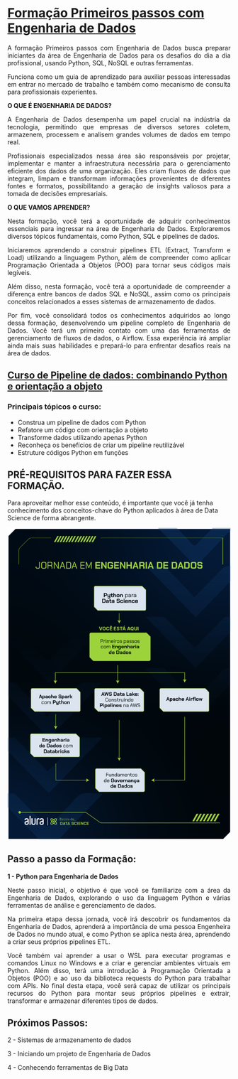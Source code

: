 
# [Formação Primeiros passos com **Engenharia de Dados**](https://cursos.alura.com.br/formacao-engenharia-dados-primeiros-passos)

<div style="text-align: justify;">

A formação Primeiros passos com Engenharia de Dados busca preparar iniciantes da área de Engenharia de Dados para os desafios do dia a dia profissional, usando Python, SQL, NoSQL e 
outras ferramentas.

Funciona como um guia de aprendizado para auxiliar pessoas interessadas em entrar no mercado de trabalho e também como mecanismo de consulta para profissionais experientes.

**O QUE É ENGENHARIA DE DADOS?**

A Engenharia de Dados desempenha um papel crucial na indústria da tecnologia, permitindo que empresas de diversos setores coletem, armazenem, processem e analisem grandes volumes de dados em tempo real.

Profissionais especializados nessa área são responsáveis por projetar, implementar e manter a infraestrutura necessária para o gerenciamento eficiente dos dados de uma organização. Eles criam fluxos de dados que integram, limpam e transformam informações provenientes de diferentes fontes e formatos, possibilitando a geração de insights valiosos para a tomada de decisões empresariais.

**O QUE VAMOS APRENDER?**

Nesta formação, você terá a oportunidade de adquirir conhecimentos essenciais para ingressar na área de Engenharia de Dados. Exploraremos diversos tópicos fundamentais, como Python, SQL e pipelines de dados.

Iniciaremos aprendendo a construir pipelines ETL (Extract, Transform e Load) utilizando a linguagem Python, além de compreender como aplicar Programação Orientada a Objetos (POO) para tornar seus códigos mais legíveis.

Além disso, nesta formação, você terá a oportunidade de compreender a diferença entre bancos de dados SQL e NoSQL, assim como os principais conceitos relacionados a esses sistemas de armazenamento de dados.

Por fim, você consolidará todos os conhecimentos adquiridos ao longo dessa formação, desenvolvendo um pipeline completo de Engenharia de Dados. Você terá um primeiro contato com uma das ferramentas de gerenciamento de fluxos de dados, o Airflow. Essa experiência irá ampliar ainda mais suas habilidades e prepará-lo para enfrentar desafios reais na área de dados.

</div>

## **[Curso de Pipeline de dados: combinando Python e orientação a objeto](https://cursos.alura.com.br/course/pipeline-dados-combinando-python-orientacao-objeto)**

### Principais tópicos o curso:

- Construa um pipeline de dados com Python
- Refatore um código com orientação a objeto
- Transforme dados utilizando apenas Python
- Reconheça os benefícios de criar um pipeline reutilizável
- Estruture códigos Python em funções


## PRÉ-REQUISITOS PARA FAZER ESSA FORMAÇÃO.

Para aproveitar melhor esse conteúdo, é importante que você já tenha conhecimento dos conceitos-chave do Python aplicados à área de Data Science de forma abrangente.

![Jornada_em_Engenharia_de_dados](Jornada_em_Engenharia_de_dados.png)


## Passo a passo da Formação:

<div style="text-align: justify;">

**1 - Python para Engenharia de Dados**

Neste passo inicial, o objetivo é que você se familiarize com a área da Engenharia de Dados, explorando o uso da linguagem Python e várias ferramentas de análise e gerenciamento de dados.

Na primeira etapa dessa jornada, você irá descobrir os fundamentos da Engenharia de Dados, aprenderá a importância de uma pessoa Engenheira de Dados no mundo atual, e como Python se aplica nesta área, aprendendo a criar seus próprios pipelines ETL.

Você também vai aprender a usar o WSL para executar programas e comandos Linux no Windows e a criar e gerenciar ambientes virtuais em Python. Além disso, terá uma introdução à Programação Orientada a Objetos (POO) e ao uso da biblioteca requests do Python para trabalhar com APIs. No final desta etapa, você será capaz de utilizar os principais recursos do Python para montar seus próprios pipelines e extrair, transformar e armazenar diferentes tipos de dados.

</div>

## Próximos Passos:

2 - Sistemas de armazenamento de dados

3 - Iniciando um projeto de Engenharia de Dados

4 - Conhecendo ferramentas de Big Data